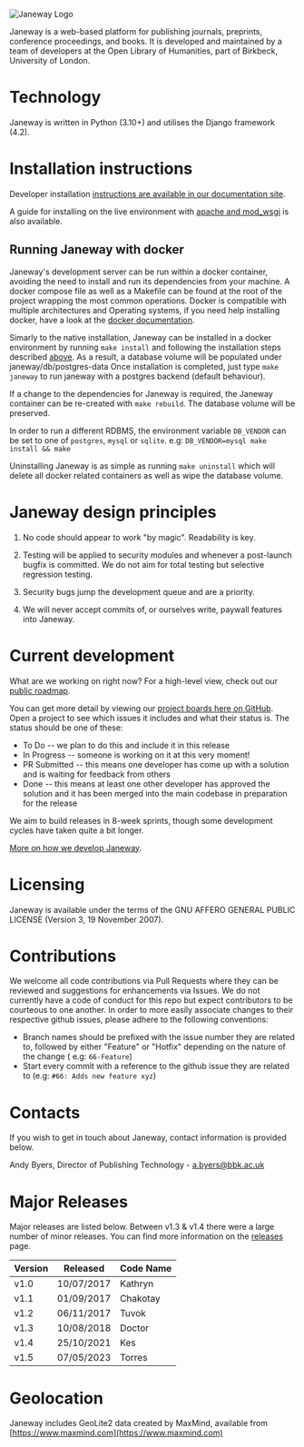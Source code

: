 ![Janeway Logo](http://www.openlibhums.org/hosted_files/Janeway-Logo-05.png "Janeway")

Janeway is a web-based platform for publishing journals, preprints, conference proceedings, and books. It is developed and maintained by a team of developers at the Open Library of Humanities, part of Birkbeck, University of London.

# Technology
Janeway is written in Python (3.10+) and utilises the Django framework (4.2).


# Installation instructions
Developer installation [instructions are available in our documentation site](https://janeway.readthedocs.io/en/latest/dev/installation.html).

A guide for installing on the live environment with [apache and mod_wsgi](https://github.com/BirkbeckCTP/janeway/wiki/Janeway%2C-Apache-and-WSGI) is also available.

## Running Janeway with docker
Janeway's development server can be run within a docker container, avoiding the need to install and run its dependencies from your machine. A docker compose file as well as a Makefile can be found at the root of the project wrapping the most common operations.
Docker is compatible with multiple architectures and Operating systems, if you need help installing docker, have a look at the [docker documentation](https://docs.docker.com/install/).

Simarly to the native installation, Janeway can be installed in a docker environment by running ``make install`` and following the installation steps described [above](https://github.com/BirkbeckCTP/janeway/wiki/Installation). As a result, a database volume will be populated under janeway/db/postgres-data
Once installation is completed, just type ``make janeway`` to run janeway with a postgres backend (default behaviour).

If a change to the dependencies for Janeway is required, the Janeway container can be re-created with ``make rebuild``. The database volume will be preserved.

In order to run a different RDBMS, the environment variable ``DB_VENDOR`` can be set to one of ``postgres``, ``mysql`` or ``sqlite``. e.g: ``DB_VENDOR=mysql make install && make``

Uninstalling Janeway is as simple as running ``make uninstall`` which will delete all docker related containers as well as wipe the database volume.

# Janeway design principles
1. No code should appear to work "by magic". Readability is key.

2. Testing will be applied to security modules and whenever a post-launch bugfix is committed. We do not aim for total testing but selective regression testing.

3. Security bugs jump the development queue and are a priority.

4. We will never accept commits of, or ourselves write, paywall features into Janeway.

# Current development

What are we working on right now? For a high-level view, check out our [public roadmap](https://github.com/orgs/BirkbeckCTP/projects/21).

You can get more detail by viewing our [project boards here on GitHub](https://github.com/orgs/BirkbeckCTP/projects). Open a project to see which issues it includes and what their status is. The status should be one of these:

- To Do -- we plan to do this and include it in this release
- In Progress -- someone is working on it at this very moment!
- PR Submitted -- this means one developer has come up with a solution and is waiting for feedback from others
- Done -- this means at least one other developer has approved the solution and it has been merged into the main codebase in preparation for the release

We aim to build releases in 8-week sprints, though some development cycles have taken quite a bit longer.

[More on how we develop Janeway](https://github.com/orgs/BirkbeckCTP/projects/21/views/1?pane=issue&itemId=18253226).

# Licensing
Janeway is available under the terms of the GNU AFFERO GENERAL PUBLIC LICENSE (Version 3, 19 November 2007).

# Contributions

We welcome all code contributions via Pull Requests where they can be reviewed and suggestions for enhancements via Issues. We do not currently have a  code of conduct for this repo but expect contributors to be courteous to one another.
In order to more easily associate changes to their respective github issues, please adhere to the following conventions:
 - Branch names should be prefixed with the issue number they are related to, followed by either "Feature" or "Hotfix" depending on the nature of the change ( e.g: `66-Feature`)
 - Start every commit with a reference to the github issue they are related to (e.g: `#66: Adds new feature xyz`)

# Contacts
If you wish to get in touch about Janeway, contact information is provided below.

Andy Byers, Director of Publishing Technology - a.byers@bbk.ac.uk

# Major Releases
Major releases are listed below. Between v1.3 & v1.4 there were a large number of minor releases. You can find more information on the [releases](https://github.com/BirkbeckCTP/janeway/releases) page.

| Version | Released   | Code Name |
|---------|------------|-----------|
| v1.0    | 10/07/2017 | Kathryn   |
| v1.1    | 01/09/2017 | Chakotay  |
| v1.2    | 06/11/2017 | Tuvok     |
| v1.3    | 10/08/2018 | Doctor    |
| v1.4    | 25/10/2021 | Kes       |
| v1.5    | 07/05/2023 | Torres    |

# Geolocation
Janeway includes GeoLite2 data created by MaxMind, available from [https://www.maxmind.com](https://www.maxmind.com)
